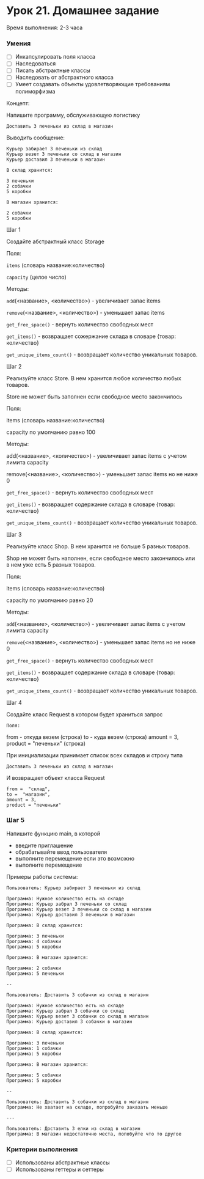 # Урок 21. Домашнее задание

Время выполнения: 2-3 часа

### Умения

- [ ]  Инкапсулировать поля класса
- [ ]  Наследоваться
- [ ]  Писать абстрактные классы
- [ ]  Наследовать от абстрактного класса
- [ ]  Умеет создавать объекты удовлетворяющие требованиям полиморфизма

Концепт:

Напишите программу, обслуживающую логистику

```
Доставить 3 печеньки из склад в магазин
```

Выводить сообщение:

```
Курьер забирает 3 печеньки из склад
Курьер везет 3 печеньки со склад в магазин
Курьер доставил 3 печеньки в магазин

В склад хранится:

3 печеньки
2 собачки
5 коробки

В магазин хранится:

2 собачки
5 коробки
```

Шаг 1

Создайте абстрактный класс Storage 

Поля:

`items` (словарь название:количество)

`capacity` (целое число)

Методы:

`add`(<название>, <количество>)  - увеличивает запас items

`remove`(<название>, <количество>) - уменьшает запас items

`get_free_space()` - вернуть количество свободных мест

`get_items()` - возвращает сожержание склада в словаре {товар: количество}

`get_unique_items_count()` - возвращает количество уникальных товаров.

Шаг 2

Реализуйте класс Store. В нем хранится любое количество любых товаров. 

Store не может быть заполнен если свободное место закончилось

Поля:

items (словарь название:количество)

capacity по умолчанию равно 100

Методы:

add(<название>, <количество>)  - увеличивает запас items с учетом лимита capacity

remove(<название>, <количество>) - уменьшает запас items но не ниже 0

`get_free_space()` - вернуть количество свободных мест

`get_items()` - возвращает содержание склада в словаре {товар: количество}

`get_unique_items_count()` - возвращает количество уникальных товаров.

Шаг 3

Реализуйте класс Shop. В нем хранится не больше 5 разных товаров.

Shop не может быть наполнен, если свободное место закончилось или в нем уже есть 5 разных товаров.

Поля:

items (словарь название:количество)

capacity по умолчанию равно 20

Методы:

`add`(<название>, <количество>)  - увеличивает запас items с учетом лимита capacity

`remove`(<название>, <количество>) - уменьшает запас items но не ниже 0

`get_free_space()` - вернуть количество свободных мест

`get_items()` - возвращает содержание склада в словаре {товар: количество}

`get_unique_items_count()` - возвращает количество уникальных товаров.

Шаг 4

Создайте класс Request в котором будет храниться запрос

`Поля:`

from - откуда везем (строка)
to - куда везем (строка)
amount = 3,
product = "печеньки" (строка)

При инициализации  принимает список всех складов и строку типа

```
Доставить 3 печеньки из склад в магазин
```

И возвращает объект класса Request

```
from =  "склад",
to =  "магазин",
amount = 3,
product = "печеньки"

```

### Шаг 5

Напишите функцию main, в которой

- введите приглашение
- обрабатывайте ввод пользователя
- выполните перемещение если это возможно
- выполните перемещение

Примеры работы системы:

```
Пользователь: Курьер забирает 3 печеньки из склад

Программа: Нужное количество есть на складе
Программа: Курьер забрал 3 печеньки со склад
Программа: Курьер везет 3 печеньки со склад в магазин
Программа: Курьер доставил 3 печеньки в магазин

Программа: В склад хранится:

Программа: 3 печеньки
Программа: 4 собачки
Программа: 5 коробки

Программа: В магазин хранится:

Программа: 2 собачки
Программа: 5 печеньки

--

Пользователь: Доставить 3 собачки из склад в магазин

Программа: Нужное количество есть на складе
Программа: Курьер забрал 3 собачки со склад
Программа: Курьер везет 3 собачки со склад в магазин
Программа: Курьер доставил 3 собачки в магазин

Программа: В склад хранится:

Программа: 3 печеньки
Программа: 1 собачки
Программа: 5 коробки

Программа: В магазин хранится:

Программа: 5 собачки
Программа: 5 коробки

--

Пользователь: Доставить 3 собачки из склад в магазин
Программа: Не хватает на складе, попробуйте заказать меньше

---

Пользователь: Доставить 3 елки из склад в магазин
Программа: В магазин недостаточно места, попобуйте что то другое
```

### Критерии выполнения

- [ ]  Использованы абстрактные классы
- [ ]  Использованы геттеры и сеттеры